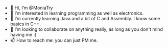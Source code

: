 - 👋 Hi, I’m @MoniaTry
- 👀 I’m interested in learning programming as well as electronics.
- 🌱 I’m currently learning Java and a bit of C and Assembly. I know some basics in C++.
- 💞️ I’m looking to collaborate on anything really, as long as you don't mind having me :)
- 📫 How to reach me: you can just PM me.
